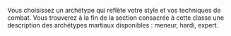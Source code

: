 ﻿---
id: class_mighty_fr.md#archétype-martial
name: Archétype martial
---
Vous choisissez un archétype qui reflète votre style et vos techniques de combat. Vous trouverez à la fin de la section consacrée à cette classe une description des archétypes martiaux disponibles : meneur, hardi, expert.

